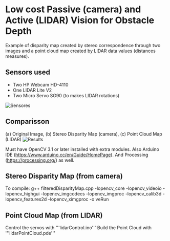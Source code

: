# Low cost Passive (camera) and Active (LIDAR) Vision for Obstacle Depth

Example of disparity map created by stereo correspondence through two images and a point cloud map created by LIDAR data values (distances measures).

## Sensors used
- Two HP Webcam HD-4110
- One LIDAR Lite V2
- Two Micro Servo SG90 (to makes LIDAR rotations)

![Sensores](https://i.imgur.com/eUn2wfL.jpg)

## Comparisson
(a) Original Image, (b) Stereo Disparity Map (camera), (c) Point Cloud Map (LIDAR)
![Results](https://i.imgur.com/5MeLh4X.jpg)

Must have OpenCV 3.1 or later installed with extra modules.
Also Arduino IDE (https://www.arduino.cc/en/Guide/HomePage).
And Processing (https://processing.org/) as well.

## Stereo Disparity Map (from camera)
To compile: g++ filteredDisparityMap.cpp -lopencv_core -lopencv_videoio -lopencv_highgui -lopencv_imgcodecs -lopencv_imgproc -lopencv_calib3d -lopencv_features2d -lopencv_ximgproc -o veRun

## Point Cloud Map (from LIDAR)
Control the servos with '''lidarControl.ino'''
Build the Point Cloud with '''lidarPointCloud.pde'''
